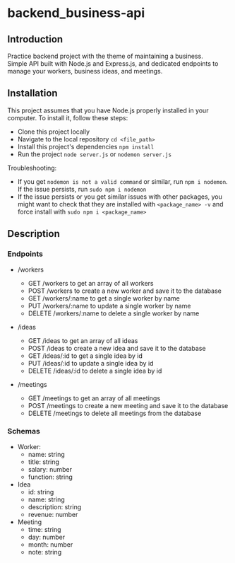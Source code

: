 # backend_business-api

## Introduction

Practice backend project with the theme of maintaining a business.  
Simple API built with Node.js and Express.js, and dedicated endpoints to manage your workers, business ideas, and meetings.

## Installation

This project assumes that you have Node.js properly installed in your computer.
To install it, follow these steps:
 * Clone this project locally
 * Navigate to the local repository `cd <file_path>`
 * Install this project's dependencies `npm install`
 * Run the project `node server.js` or `nodemon server.js`

Troubleshooting:
 * If you get `nodemon is not a valid command` or similar, run `npm i nodemon`. If the issue persists, run `sudo npm i nodemon`
 * If the issue persists or you get similar issues with other packages, you might want to check that they are installed with `<package_name> -v` and force install with `sudo npm i <package_name>`

## Description

### Endpoints

* /workers
  * GET /workers to get an array of all workers
  * POST /workers to create a new worker and save it to the database
  * GET /workers/:name to get a single worker by name
  * PUT /workers/:name to update a single worker by name
  * DELETE /workers/:name to delete a single worker by name

* /ideas 
  * GET /ideas to get an array of all ideas
  * POST /ideas to create a new idea and save it to the database
  * GET /ideas/:id to get a single idea by id
  * PUT /ideas/:id to update a single idea by id
  * DELETE /ideas/:id to delete a single idea by id

* /meetings 
  * GET /meetings to get an array of all meetings
  * POST /meetings to create a new meeting and save it to the database
  * DELETE /meetings to delete all meetings from the database

### Schemas

* Worker:
  * name: string
  * title: string
  * salary: number
  * function: string
* Idea
  * id: string
  * name: string
  * description: string
  * revenue: number
* Meeting
  * time: string
  * day: number
  * month: number
  * note: string
